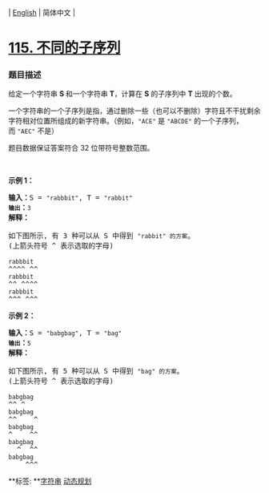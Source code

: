 | [English](README_EN.md) | 简体中文 |

# [115. 不同的子序列](https://leetcode-cn.com/problems/distinct-subsequences)
 ### 题目描述
<p>给定一个字符串&nbsp;<strong>S&nbsp;</strong>和一个字符串&nbsp;<strong>T</strong>，计算在 <strong>S</strong> 的子序列中 <strong>T</strong> 出现的个数。</p>

<p>一个字符串的一个子序列是指，通过删除一些（也可以不删除）字符且不干扰剩余字符相对位置所组成的新字符串。（例如，<code>&quot;ACE&quot;</code>&nbsp;是&nbsp;<code>&quot;ABCDE&quot;</code>&nbsp;的一个子序列，而&nbsp;<code>&quot;AEC&quot;</code>&nbsp;不是）</p>

<p>题目数据保证答案符合 32 位带符号整数范围。</p>

<p>&nbsp;</p>

<p><strong>示例&nbsp;1：</strong></p>

<pre><strong>输入：</strong>S = <code>&quot;rabbbit&quot;</code>, T = <code>&quot;rabbit&quot;
<strong>输出</strong></code><strong>：</strong><code>3
</code><strong>解释：
</strong>
如下图所示, 有 3 种可以从 S 中得到 <code>&quot;rabbit&quot; 的方案</code>。
(上箭头符号 ^ 表示选取的字母)

<code>rabbbit</code>
^^^^ ^^
<code>rabbbit</code>
^^ ^^^^
<code>rabbbit</code>
^^^ ^^^
</pre>

<p><strong>示例&nbsp;2：</strong></p>

<pre><strong>输入：</strong>S = <code>&quot;babgbag&quot;</code>, T = <code>&quot;bag&quot;
<strong>输出</strong></code><strong>：</strong><code>5
</code><strong>解释：
</strong>
如下图所示, 有 5 种可以从 S 中得到 <code>&quot;bag&quot; 的方案</code>。 
(上箭头符号 ^ 表示选取的字母)

<code>babgbag</code>
^^ ^
<code>babgbag</code>
^^    ^
<code>babgbag</code>
^    ^^
<code>babgbag</code>
  ^  ^^
<code>babgbag</code>
    ^^^</pre>

**标签:	**[字符串](https://leetcode-cn.com/tag/string) [动态规划](https://leetcode-cn.com/tag/dynamic-programming) 
